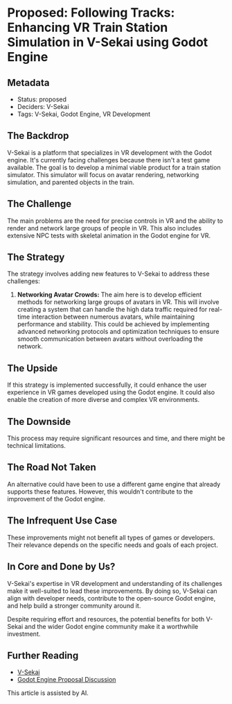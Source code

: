 # Proposed: Following Tracks: Enhancing VR Train Station Simulation in V-Sekai using Godot Engine

## Metadata

- Status: proposed
- Deciders: V-Sekai
- Tags: V-Sekai, Godot Engine, VR Development

## The Backdrop

V-Sekai is a platform that specializes in VR development with the Godot engine. It's currently facing challenges because there isn't a test game available. The goal is to develop a minimal viable product for a train station simulator. This simulator will focus on avatar rendering, networking simulation, and parented objects in the train.

## The Challenge

The main problems are the need for precise controls in VR and the ability to render and network large groups of people in VR. This also includes extensive NPC tests with skeletal animation in the Godot engine for VR.

## The Strategy

The strategy involves adding new features to V-Sekai to address these challenges:

1. **Networking Avatar Crowds:** The aim here is to develop efficient methods for networking large groups of avatars in VR. This will involve creating a system that can handle the high data traffic required for real-time interaction between numerous avatars, while maintaining performance and stability. This could be achieved by implementing advanced networking protocols and optimization techniques to ensure smooth communication between avatars without overloading the network.

## The Upside

If this strategy is implemented successfully, it could enhance the user experience in VR games developed using the Godot engine. It could also enable the creation of more diverse and complex VR environments.

## The Downside

This process may require significant resources and time, and there might be technical limitations.

## The Road Not Taken

An alternative could have been to use a different game engine that already supports these features. However, this wouldn't contribute to the improvement of the Godot engine.

## The Infrequent Use Case

These improvements might not benefit all types of games or developers. Their relevance depends on the specific needs and goals of each project.

## In Core and Done by Us?

V-Sekai's expertise in VR development and understanding of its challenges make it well-suited to lead these improvements. By doing so, V-Sekai can align with developer needs, contribute to the open-source Godot engine, and help build a stronger community around it.

Despite requiring effort and resources, the potential benefits for both V-Sekai and the wider Godot engine community make it a worthwhile investment.

## Further Reading

- [V-Sekai](https://v-sekai.org/)
- [Godot Engine Proposal Discussion](https://github.com/godotengine/godot-proposals/discussions/4233)

This article is assisted by AI.